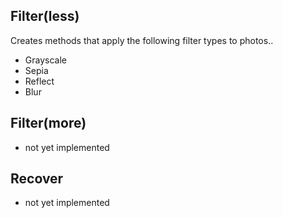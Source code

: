 ## Filter(less)

Creates methods that apply the following filter types to photos..
- Grayscale
- Sepia
- Reflect
- Blur

## Filter(more)

* not yet implemented

## Recover

* not yet implemented
